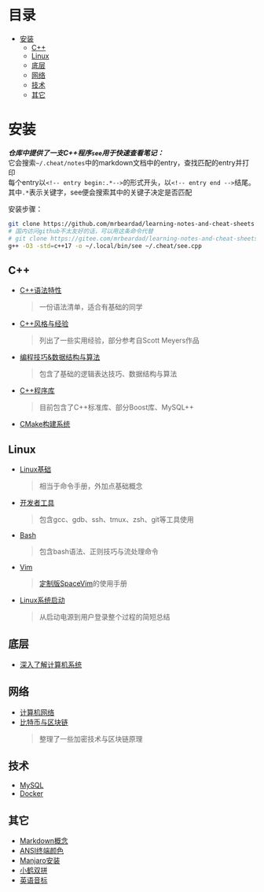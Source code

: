 # 目录
<!-- vim-markdown-toc GFM -->

- [安装](#安装)
  - [C++](#c)
  - [Linux](#linux)
  - [底层](#底层)
  - [网络](#网络)
  - [技术](#技术)
  - [其它](#其它)

<!-- vim-markdown-toc -->
# 安装
***仓库中提供了一支C++程序`see`用于快速查看笔记：***  
它会搜索`~/.cheat/notes`中的markdown文档中的entry，查找匹配的entry并打印  
每个entry以`<!-- entry begin:.*-->`的形式开头，以`<!-- entry end -->`结尾。
其中`.*`表示关键字，see便会搜索其中的关键子决定是否匹配  

安装步骤：
```sh
git clone https://github.com/mrbeardad/learning-notes-and-cheat-sheets ~/.cheat
# 国内访问github不太友好的话，可以用这条命令代替
# git clone https://gitee.com/mrbeardad/learning-notes-and-cheat-sheets ~/.cheat
g++ -O3 -std=c++17 -o ~/.local/bin/see ~/.cheat/see.cpp
```

## C++
* [C++语法特性](notes/cpp.md)
    > 一份语法清单，适合有基础的同学
* [C++风格与经验](notes/cppstyle.md)
    > 列出了一些实用经验，部分参考自Scott Meyers作品
* [编程技巧&数据结构与算法](notes/dsaa.md)
    > 包含了基础的逻辑表达技巧、数据结构与算法
* [C++程序库](notes/cppman.md)
    > 目前包含了C++标准库、部分Boost库、MySQL++
* [CMake构建系统](notes/cmake.md)

## Linux
* [Linux基础](notes/linux.md)
    > 相当于命令手册，外加点基础概念
* [开发者工具](notes/devtool.md)
    > 包含gcc、gdb、ssh、tmux、zsh、git等工具使用
* [Bash](notes/bash.md)
    > 包含bash语法、正则技巧与流处理命令
* [Vim](notes/vim.md)
    > [定制版SpaceVim](https://github.com/mrbeardad/SpaceVim)的使用手册
* [Linux系统启动](notes/boot.md)
    > 从启动电源到用户登录整个过程的简短总结

## 底层
* [深入了解计算机系统](notes/csapp.md)

## 网络
* [计算机网络](notes/network.md)
* [比特币与区块链](notes/bitcoin.md)
    > 整理了一些加密技术与区块链原理

## 技术
* [MySQL](notes/mysql.md)
* [Docker](notes/docker.md)

## 其它
* [Markdown概念](notes/markdown.md)
* [ANSI终端颜色](notes/ansi.md)
* [Manjaro安装](notes/manjaro.md)
* [小鹤双拼](notes/xhup.md)
* [英语音标](notes/english.md)

